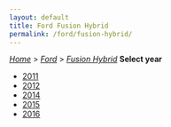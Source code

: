```yaml
---
layout: default
title: Ford Fusion Hybrid
permalink: /ford/fusion-hybrid/
---
```

[*Home*](/) > [*Ford*](/ford/) > [*Fusion Hybrid*](/ford/fusion-hybrid/)
**Select year**
- [2011](/ford/fusion-hybrid/2011/)
- [2012](/ford/fusion-hybrid/2012/)
- [2014](/ford/fusion-hybrid/2014/)
- [2015](/ford/fusion-hybrid/2015/)
- [2016](/ford/fusion-hybrid/2016/)